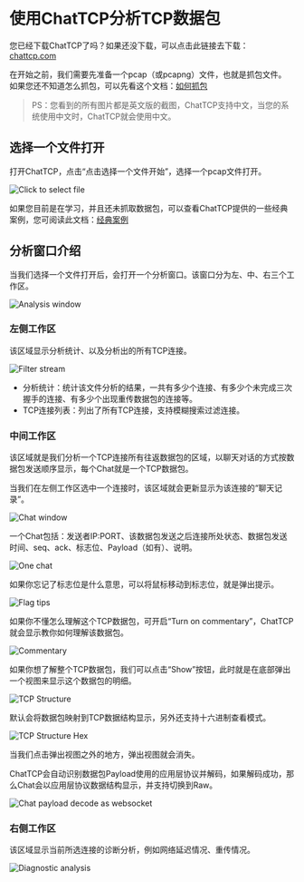 # 使用ChatTCP分析TCP数据包

您已经下载ChatTCP了吗？如果还没下载，可以点击此链接去下载：[chattcp.com](https://chattcp.com)

在开始之前，我们需要先准备一个pcap（或pcapng）文件，也就是抓包文件。
如果您还不知道怎么抓包，可以先看这个文档：[如何抓包](/zh/how-to-capture-tcp-packets)

> PS：您看到的所有图片都是英文版的截图，ChatTCP支持中文，当您的系统使用中文时，ChatTCP就会使用中文。

## 选择一个文件打开

打开ChatTCP，点击“点击选择一个文件开始”，选择一个pcap文件打开。

![Click to select file](/images/tcp-analysis-using-chattcp/click-to-select-file.png)

如果您目前是在学习，并且还未抓取数据包，可以查看ChatTCP提供的一些经典案例，您可阅读此文档：[经典案例](/zh/classic-case)

## 分析窗口介绍

当我们选择一个文件打开后，会打开一个分析窗口。该窗口分为左、中、右三个工作区。

![Analysis window](/images/tcp-analysis-using-chattcp/analysis-window.png)

### 左侧工作区

该区域显示分析统计、以及分析出的所有TCP连接。

![Filter stream](/images/tcp-analysis-using-chattcp/analysis-left-workspace.png)

* 分析统计：统计该文件分析的结果，一共有多少个连接、有多少个未完成三次握手的连接、有多少个出现重传数据包的连接等。
* TCP连接列表：列出了所有TCP连接，支持模糊搜索过滤连接。

### 中间工作区

该区域就是我们分析一个TCP连接所有往返数据包的区域，以聊天对话的方式按数据包发送顺序显示，每个Chat就是一个TCP数据包。

当我们在左侧工作区选中一个连接时，该区域就会更新显示为该连接的“聊天记录”。

![Chat window](/images/tcp-analysis-using-chattcp/analysis-main-workspace.png)

一个Chat包括：发送者IP:PORT、该数据包发送之后连接所处状态、数据包发送时间、seq、ack、标志位、Payload（如有）、说明。

![One chat](/images/tcp-analysis-using-chattcp/chat-struct.png)

如果你忘记了标志位是什么意思，可以将鼠标移动到标志位，就是弹出提示。

![Flag tips](/images/tcp-analysis-using-chattcp/chat-tcp-flag-tips.png)

如果你不懂怎么理解这个TCP数据包，可开启“Turn on commentary”，ChatTCP就会显示教你如何理解该数据包。

![Commentary](/images/tcp-analysis-using-chattcp/chat-commentary.png)

如果你想了解整个TCP数据包，我们可以点击“Show”按钮，此时就是在底部弹出一个视图来显示这个数据包的明细。

![TCP Structure](/images/tcp-analysis-using-chattcp/tcp-structure.png)

默认会将数据包映射到TCP数据结构显示，另外还支持十六进制查看模式。

![TCP Structure Hex](/images/tcp-analysis-using-chattcp/tcp-structure-hex.png)

当我们点击弹出视图之外的地方，弹出视图就会消失。

ChatTCP会自动识别数据包Payload使用的应用层协议并解码，如果解码成功，那么Chat会以应用层协议数据结构显示，并支持切换到Raw。

![Chat payload decode as websocket](/images/tcp-analysis-using-chattcp/chat-payload-websocket.png)

### 右侧工作区

该区域显示当前所选连接的诊断分析，例如网络延迟情况、重传情况。

![Diagnostic analysis](/images/tcp-analysis-using-chattcp/analysis-right-workspace.png)
